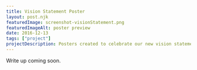 ```yaml
---
title: Vision Statement Poster
layout: post.njk
featuredImage: screenshot-visionStatement.png
featuredImageAlt: poster preview
date: 2016-12-13
tags: ["project"]
projectDescription: Posters created to celebrate our new vision statement.
---
```


Write up coming soon.
